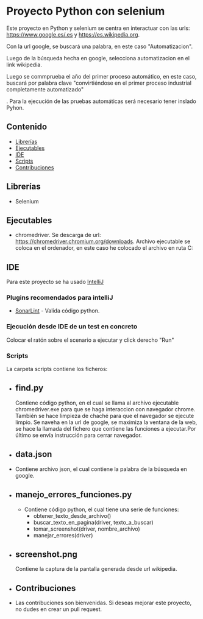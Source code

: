 # Proyecto Python con selenium 

Este proyecto en Python y selenium se centra en interactuar con las urls: https://www.google.es/.es y 
https://es.wikipedia.org. 

Con la url google, se buscará una palabra, en este caso "Automatizacion". 

Luego de la búsqueda hecha en google, selecciona automatizacion en el link wikipedia.

Luego se commprueba el año del primer proceso automático, en este caso, buscará por palabra clave 
"convirtiéndose en el primer proceso industrial completamente automatizado" 

. Para la ejecución de las pruebas automáticas será necesario tener inslado Pyhon.

## Contenido
* [Librerías](#librerías)
* [Ejecutables](#Ejecutables)
* [IDE](#ide)
* [Scripts](#Scripts)
* [Contribuciones](#Contribuciones)

## Librerías
- Selenium

## Ejecutables
- chromedriver. Se descarga de url: https://chromedriver.chromium.org/downloads. Archivo ejecutable se 
coloca en el ordenador, en este caso he colocado el archivo en ruta C:

## IDE
Para este proyecto se ha usado [IntelliJ](https://www.jetbrains.com/idea/)

### Plugins recomendados para intelliJ

- [SonarLint](https://plugins.jetbrains.com/plugin/7973-sonarlint) - Valida código python.

### Ejecución desde IDE de un test en concreto

Colocar el ratón sobre el scenario a ejecutar y click derecho "Run"

### Scripts

La carpeta scripts contiene los ficheros:

- find.py
  - 
  Contiene código python, en el cual se llama al archivo ejecutable chromedriver.exe para que se haga 
interaccion con navegador chrome. También se hace limpieza de chaché para que el navegador se ejecute 
limpio. Se naveha en la url de google, se maximiza la ventana de la web, se hace la llamada del fichero 
que contiene las funciones a ejecutar.Por último se envía instrucción para cerrar navegador.

- data.json
  - 
- Contiene archivo json, el cual contiene la palabra de la búsqueda en google.

- manejo_errores_funciones.py
  - 
  - Contiene código python, el cual tiene una serie de funciones:
    * obtener_texto_desde_archivo()
    * buscar_texto_en_pagina(driver, texto_a_buscar)
    * tomar_screenshot(driver, nombre_archivo)
    * manejar_errores(driver)

- screenshot.png
  - 
  Contiene la captura de la pantalla generada desde url wikipedia.

- Contribuciones
  - 
- Las contribuciones son bienvenidas. Si deseas mejorar este proyecto, no dudes en crear un pull request.